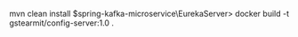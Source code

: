 
mvn clean install
$spring-kafka-microservice\EurekaServer>
docker build -t gstearmit/config-server:1.0 .
